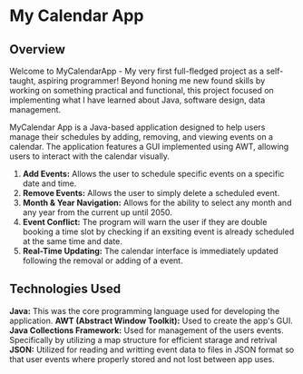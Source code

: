 # My Calendar App

## Overview
Welcome to MyCalendarApp - My very first full-fledged project as a self-taught, aspiring programmer! Beyond honing me new found skills by working on something practical and functional, this project focused on implementing what I have learned about Java, software design, data management.  

MyCalendar App is a Java-based application designed to help users manage their schedules by adding, removing, and viewing events on a calendar. The application features a GUI implemented using AWT, allowing users to interact with the calendar visually.

1. **Add Events:** Allows the user to schedule specific events on a specific date and time.
2. **Remove Events:** Allows the user to simply delete a scheduled event.
3. **Month & Year Navigation:** Allows for the ability to select any month and any year from the current up until 2050.
4. **Event Conflict:** The program will warn the user if they are double booking a time slot by checking if an exsiting event is already scheduled at the same time and date.
5. **Real-Time Updating:** The calendar interface is immediately updated following the removal or adding of a event.

## Technologies Used
**Java:** This was the core programming language used for developing the application.
**AWT (Abstract Window Toolkit):** Used to create the app's GUI.
**Java Collections Framework:** Used for management of the users events. Specifically by utilizing a map structure for efficient starage and retrival
**JSON:** Utilized for reading and writting event data to files in JSON format so that user events where properly stored and not lost between app uses.

